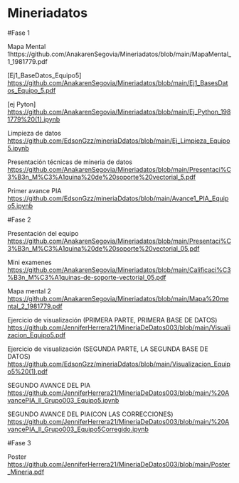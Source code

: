 # Mineriadatos


#Fase 1

Mapa Mental 1https://github.com/AnakarenSegovia/Mineriadatos/blob/main/MapaMental_1_1981779.pdf


[Ej1_BaseDatos_Equipo5] https://github.com/AnakarenSegovia/Mineriadatos/blob/main/Ej1_BasesDatos_Equipo_5.pdf


[ej Pyton] https://github.com/AnakarenSegovia/Mineriadatos/blob/main/Ej_Python_1981779%20(1).ipynb


Limpieza de datos https://github.com/EdsonGzz/mineriaDdatos/blob/main/Ej_Limpieza_Equipo5.ipynb


Presentación técnicas de mineria de datos https://github.com/AnakarenSegovia/Mineriadatos/blob/main/Presentaci%C3%B3n_M%C3%A1quina%20de%20soporte%20vectorial_5.pdf


Primer avance PIA https://github.com/EdsonGzz/mineriaDdatos/blob/main/Avance1_PIA_Equipo5.ipynb




#Fase 2

Presentación del equipo https://github.com/AnakarenSegovia/Mineriadatos/blob/main/Presentaci%C3%B3n_M%C3%A1quina%20de%20soporte%20vectorial_05.pdf

Mini examenes https://github.com/AnakarenSegovia/Mineriadatos/blob/main/Calificaci%C3%B3n_M%C3%A1quinas-de-soporte-vectorial_05.pdf

Mapa mental 2 https://github.com/AnakarenSegovia/Mineriadatos/blob/main/Mapa%20mental_2_1981779.pdf

Ejercicio de visualización (PRIMERA PARTE, PRIMERA BASE DE DATOS) https://github.com/JenniferHerrera21/MineriaDeDatos003/blob/main/Visualizacion_Equipo5.pdf

Ejercicio de visualización (SEGUNDA PARTE, LA SEGUNDA BASE DE DATOS) https://github.com/EdsonGzz/mineriaDdatos/blob/main/Visualizacion_Equipo5%20(1).pdf

SEGUNDO AVANCE DEL PIA  https://github.com/JenniferHerrera21/MineriaDeDatos003/blob/main/%20AvancePIA_II_Grupo003_Equipo5.ipynb

SEGUNDO AVANCE DEL PIA(CON LAS CORRECCIONES) https://github.com/JenniferHerrera21/MineriaDeDatos003/blob/main/%20AvancePIA_II_Grupo003_Equipo5Corregido.ipynb



#Fase 3

Poster https://github.com/JenniferHerrera21/MineriaDeDatos003/blob/main/Poster_Mineria.pdf

